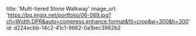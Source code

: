 title: 'Multi-tiered Stone Walkway'
image_url: 'https://bq.imgix.net/portfolio/06-069.jpg?ch=Width,DPR&auto=compress,enhance,format&fit=crop&w=300&h=300'
id: d224ecbb-14c2-41c1-9662-0a1bec3962b2
